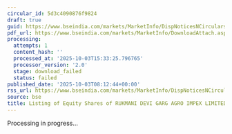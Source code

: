 ```yaml
---
circular_id: 5d3c4090876f9824
draft: true
guid: https://www.bseindia.com/markets/MarketInfo/DispNoticesNCirculars.aspx?Noticeid={E7F09356-963D-4656-9895-8ECA246E0911}&noticeno=20251003-11&dt=10/03/2025&icount=11&totcount=57&flag=0
pdf_url: https://www.bseindia.com/markets/MarketInfo/DownloadAttach.aspx?id=20251003-11&attachedId=
processing:
  attempts: 1
  content_hash: ''
  processed_at: '2025-10-03T15:33:25.796765'
  processor_version: '2.0'
  stage: download_failed
  status: failed
published_date: '2025-10-03T08:12:44+00:00'
rss_url: https://www.bseindia.com/markets/MarketInfo/DispNoticesNCirculars.aspx?Noticeid={E7F09356-963D-4656-9895-8ECA246E0911}&noticeno=20251003-11&dt=10/03/2025&icount=11&totcount=57&flag=0
source: bse
title: Listing of Equity Shares of RUKMANI DEVI GARG AGRO IMPEX LIMITED
---
```


Processing in progress...